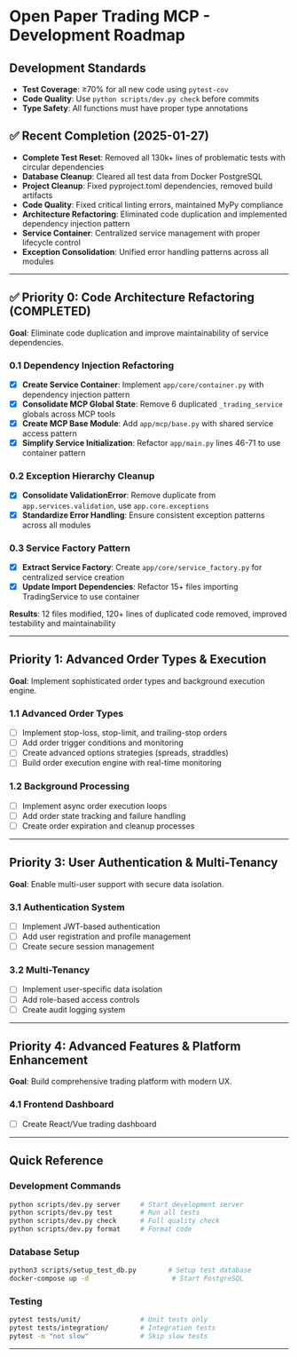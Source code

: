 # Open Paper Trading MCP - Development Roadmap

## Development Standards
- **Test Coverage**: ≥70% for all new code using `pytest-cov`
- **Code Quality**: Use `python scripts/dev.py check` before commits
- **Type Safety**: All functions must have proper type annotations

## ✅ Recent Completion (2025-01-27)
- **Complete Test Reset**: Removed all 130k+ lines of problematic tests with circular dependencies
- **Database Cleanup**: Cleared all test data from Docker PostgreSQL
- **Project Cleanup**: Fixed pyproject.toml dependencies, removed build artifacts
- **Code Quality**: Fixed critical linting errors, maintained MyPy compliance
- **Architecture Refactoring**: Eliminated code duplication and implemented dependency injection pattern
- **Service Container**: Centralized service management with proper lifecycle control
- **Exception Consolidation**: Unified error handling patterns across all modules

---

## ✅ Priority 0: Code Architecture Refactoring (COMPLETED)
**Goal**: Eliminate code duplication and improve maintainability of service dependencies.

### 0.1 Dependency Injection Refactoring
- [x] **Create Service Container**: Implement `app/core/container.py` with dependency injection pattern
- [x] **Consolidate MCP Global State**: Remove 6 duplicated `_trading_service` globals across MCP tools
- [x] **Create MCP Base Module**: Add `app/mcp/base.py` with shared service access pattern
- [x] **Simplify Service Initialization**: Refactor `app/main.py` lines 46-71 to use container pattern

### 0.2 Exception Hierarchy Cleanup  
- [x] **Consolidate ValidationError**: Remove duplicate from `app.services.validation`, use `app.core.exceptions`
- [x] **Standardize Error Handling**: Ensure consistent exception patterns across all modules

### 0.3 Service Factory Pattern
- [x] **Extract Service Factory**: Create `app/core/service_factory.py` for centralized service creation
- [x] **Update Import Dependencies**: Refactor 15+ files importing TradingService to use container

**Results**: 12 files modified, 120+ lines of duplicated code removed, improved testability and maintainability

---

## Priority 1: Advanced Order Types & Execution
**Goal**: Implement sophisticated order types and background execution engine.

### 1.1 Advanced Order Types
- [ ] Implement stop-loss, stop-limit, and trailing-stop orders
- [ ] Add order trigger conditions and monitoring
- [ ] Create advanced options strategies (spreads, straddles)
- [ ] Build order execution engine with real-time monitoring

### 1.2 Background Processing
- [ ] Implement async order execution loops
- [ ] Add order state tracking and failure handling
- [ ] Create order expiration and cleanup processes

---

## Priority 3: User Authentication & Multi-Tenancy
**Goal**: Enable multi-user support with secure data isolation.

### 3.1 Authentication System
- [ ] Implement JWT-based authentication
- [ ] Add user registration and profile management
- [ ] Create secure session management

### 3.2 Multi-Tenancy
- [ ] Implement user-specific data isolation
- [ ] Add role-based access controls
- [ ] Create audit logging system

---

## Priority 4: Advanced Features & Platform Enhancement
**Goal**: Build comprehensive trading platform with modern UX.

### 4.1 Frontend Dashboard
- [ ] Create React/Vue trading dashboard

---

## Quick Reference

### Development Commands
```bash
python scripts/dev.py server     # Start development server
python scripts/dev.py test       # Run all tests
python scripts/dev.py check      # Full quality check
python scripts/dev.py format     # Format code
```

### Database Setup
```bash
python3 scripts/setup_test_db.py        # Setup test database
docker-compose up -d                     # Start PostgreSQL
```

### Testing
```bash
pytest tests/unit/               # Unit tests only
pytest tests/integration/        # Integration tests
pytest -m "not slow"             # Skip slow tests
```

---
